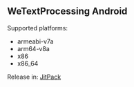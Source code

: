## WeTextProcessing Android

Supported platforms:

* armeabi-v7a
* arm64-v8a
* x86
* x86_64

Release in: [JitPack](https://jitpack.io/#pengzhendong/wetextprocessing-android)
